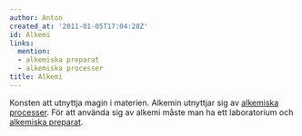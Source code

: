 ```yaml
---
author: Anton
created_at: '2011-01-05T17:04:28Z'
id: Alkemi
links:
  mention:
  - alkemiska preparat
  - alkemiska processer
title: Alkemi
---
```


Konsten att utnyttja magin i materien. Alkemin utnyttjar sig av [alkemiska processer]. För att
använda sig av alkemi måste man ha ett laboratorium och [alkemiska preparat].

  [alkemiska processer]: alkemiska_processer
  [alkemiska preparat]: alkemiska_preparat
